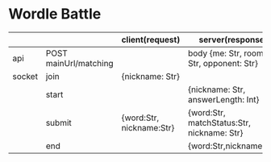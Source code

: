 # Wordle Battle


|||client(request)|server(response)|
|---|---|------|------|
|api|POST mainUrl/matching||body {me: Str, roomId: Str, opponent: Str}|
|socket|join|{nickname: Str}||
||start||{nickname: Str, answerLength: Int}|
||submit|{word:Str, nickname:Str}|{word:Str, matchStatus:Str, nickname: Str}|
||end||{word:Str,nickname:Str}|


